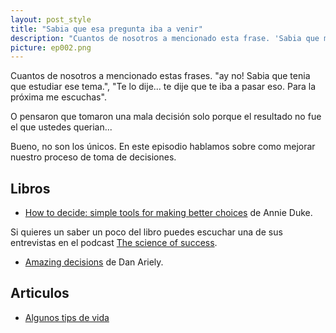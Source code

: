 ```yaml
---
layout: post_style
title: "Sabia que esa pregunta iba a venir"
description: "Cuantos de nosotros a mencionado esta frase. 'Sabia que me iba a pasar eso.. ahhhhh!'.  O pensaron que tomaron una mala decisión solo porque el resultado no fue el que ustedes querian.  Bueno, no son los únicos. En este episodio hablamos sobre como mejorar nuestro proceso de toma de decisiones. "
picture: ep002.png
---
```


Cuantos de nosotros a mencionado estas frases. "ay no! Sabia que tenia que estudiar ese tema.", "Te lo dije... te dije que te iba a pasar eso. Para la próxima me escuchas".

O pensaron que tomaron una mala decisión solo porque el resultado no fue el que ustedes querian...

Bueno, no son los únicos. En este episodio hablamos sobre como mejorar nuestro proceso de toma de decisiones. 

## Libros
- [How to decide: simple tools for making better choices](https://lesen.amazon.de/kp/embed?asin=B07TRJB3S3&preview=newtab&linkCode=kpe&ref_=cm_sw_r_kb_dp_9FJJ0ARJW2XE0MSNMSM0) de Annie Duke.

Si quieres un saber un poco del libro puedes escuchar una de sus entrevistas en el podcast [The science of success](https://www.successpodcast.com/show-notes/2018/7/18/making-smart-decisions-when-you-dont-have-all-the-facts-with-annie-duke).

- [Amazing decisions](https://www.amazon.com/-/de/dp/0374103763/ref=tmm_hrd_swatch_0?_encoding=UTF8&qid=1612893899&sr=8-4) de Dan Ariely.

## Articulos
- [Algunos tips de vida](https://www.entrepreneur.com/article/347215)

